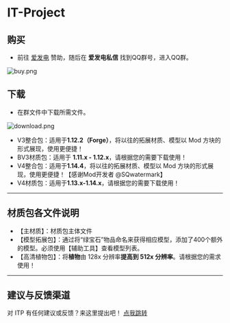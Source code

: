 # IT-Project

## 购买

- 前往 [爱发电](https://afdian.net/a/itproject) 赞助，随后在 **爱发电私信** 找到QQ群号，进入QQ群。

![buy.png](  https://raw.githubusercontent.com/MineGraphCN/ImageLib/main/MGCD/images/instructions/buy.png)

## 下载

- 在群文件中下载所需文件。

![download.png](  https://raw.githubusercontent.com/MineGraphCN/ImageLib/main/MGCD/images/instructions/download.png)

- V3整合包：适用于**1.12.2（Forge）**，将以往的拓展材质、模型以 Mod 方块的形式展现，使用更便捷！
- BV3材质包：适用于 **1.11.x - 1.12.x**，请根据您的需要下载使用！
- V4整合包：适用于**1.14.4**，将以往的拓展材质、模型以 Mod 方块的形式展现，使用更便捷！【感谢Mod开发者 @SQwatermark】
- V4材质包：适用于**1.13.x-1.14.x**，请根据您的需要下载使用！

---

## 材质包各文件说明

- 【主材质】：材质包主体文件
- 【模型拓展包】：通过将“绿宝石”物品命名来获得相应模型，添加了400个额外的模型。必须使用【辅助工具】查看模型列表。
- 【高清植物包】：将**植物**由 128x 分辨率**提高到 512x 分辨率**。请根据您的需求使用！

---

## 建议与反馈渠道

对 ITP 有任何建议或反馈？来这里提出吧！
[点我跳转](http://yingkebao.top/web/formview/5d3f0e4ffc918f0a26056597)
